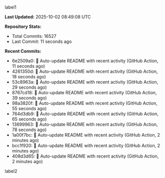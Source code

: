 
label1 
<!-- ACTIVITY_START -->
**Last Updated:** 2025-10-02 08:49:08 UTC

**Repository Stats:**
- Total Commits: 16527
- Last Commit: 11 seconds ago

**Recent Commits:**
- 6e2509a0: 🤖 Auto-update README with recent activity (GitHub Action, 11 seconds ago)
- 4261350d: 🤖 Auto-update README with recent activity (GitHub Action, 18 seconds ago)
- 53c8963a: 🤖 Auto-update README with recent activity (GitHub Action, 29 seconds ago)
- 8767cd18: 🤖 Auto-update README with recent activity (GitHub Action, 39 seconds ago)
- 98a3820f: 🤖 Auto-update README with recent activity (GitHub Action, 55 seconds ago)
- 764d3db9: 🤖 Auto-update README with recent activity (GitHub Action, 65 seconds ago)
- 13699963: 🤖 Auto-update README with recent activity (GitHub Action, 78 seconds ago)
- 1a00f7bc: 🤖 Auto-update README with recent activity (GitHub Action, 2 minutes ago)
- bcc1f920: 🤖 Auto-update README with recent activity (GitHub Action, 2 minutes ago)
- 408d3d65: 🤖 Auto-update README with recent activity (GitHub Action, 2 minutes ago)
<!-- ACTIVITY_END -->

label2
